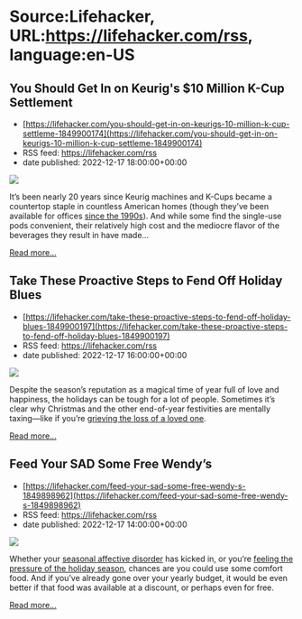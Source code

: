 # Source:Lifehacker, URL:https://lifehacker.com/rss, language:en-US

## You Should Get In on Keurig's $10 Million K-Cup Settlement
 - [https://lifehacker.com/you-should-get-in-on-keurigs-10-million-k-cup-settleme-1849900174](https://lifehacker.com/you-should-get-in-on-keurigs-10-million-k-cup-settleme-1849900174)
 - RSS feed: https://lifehacker.com/rss
 - date published: 2022-12-17 18:00:00+00:00

<img src="https://i.kinja-img.com/gawker-media/image/upload/s--SnvZt3eV--/c_fit,fl_progressive,q_80,w_636/70eafedcb4f806d48edbd93f57e2f211.jpg" /><p>It’s been nearly 20 years since Keurig machines and K-Cups became a countertop staple in countless American homes (though they’ve been available for offices <a href="https://www.cbc.ca/news/business/k-cup-creator-john-sylvan-regrets-inventing-keurig-coffee-pod-system-1.2982660" rel="noopener noreferrer" target="_blank">since the 1990s</a>). And while some find the single-use pods convenient, their relatively high cost and the mediocre flavor of the beverages they result in have made…</p><p><a href="https://lifehacker.com/you-should-get-in-on-keurigs-10-million-k-cup-settleme-1849900174">Read more...</a></p>

## Take These Proactive Steps to Fend Off Holiday Blues
 - [https://lifehacker.com/take-these-proactive-steps-to-fend-off-holiday-blues-1849900197](https://lifehacker.com/take-these-proactive-steps-to-fend-off-holiday-blues-1849900197)
 - RSS feed: https://lifehacker.com/rss
 - date published: 2022-12-17 16:00:00+00:00

<img src="https://i.kinja-img.com/gawker-media/image/upload/s--MonOm3jB--/c_fit,fl_progressive,q_80,w_636/c2404ab914258a630f31b51dcb6b3509.jpg" /><p>Despite the season’s reputation as a magical time of year full of love and happiness, the holidays can be  tough for a lot of people. Sometimes it’s clear why Christmas and the other end-of-year festivities are mentally taxing—like if you’re <a href="https://lifehacker.com/how-to-make-it-through-the-holidays-after-a-loss-1840200564">grieving the loss of a loved one</a>.</p><p><a href="https://lifehacker.com/take-these-proactive-steps-to-fend-off-holiday-blues-1849900197">Read more...</a></p>

## Feed Your SAD Some Free Wendy’s
 - [https://lifehacker.com/feed-your-sad-some-free-wendy-s-1849898962](https://lifehacker.com/feed-your-sad-some-free-wendy-s-1849898962)
 - RSS feed: https://lifehacker.com/rss
 - date published: 2022-12-17 14:00:00+00:00

<img src="https://i.kinja-img.com/gawker-media/image/upload/s--R7FhrSzy--/c_fit,fl_progressive,q_80,w_636/32fdf4469d5064eafbbe08f0c16267c6.jpg" /><p>Whether your <a href="https://lifehacker.com/how-to-manage-your-seasonal-depression-1829966671">seasonal affective disorder</a> has kicked in, or you’re <a href="https://lifehacker.com/how-to-manage-your-anxiety-during-the-holidays-1849862228">feeling the pressure of the holiday season</a>, chances are you could use some comfort food. And if you’ve already gone over your yearly budget, it would be even better if that food was available at a discount, or perhaps even for free. </p><p><a href="https://lifehacker.com/feed-your-sad-some-free-wendy-s-1849898962">Read more...</a></p>

